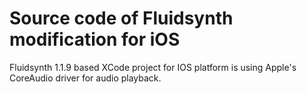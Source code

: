 # Source code of Fluidsynth modification for iOS

Fluidsynth 1.1.9 based XCode project for IOS platform is using Apple's CoreAudio driver for audio playback.

